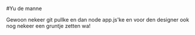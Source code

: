 #Yu de manne

Gewoon nekeer git pullke en dan node app.js'ke en voor den designer ook nog nekeer een gruntje zetten wa!
